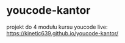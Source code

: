 # youcode-kantor
 projekt do 4 modułu kursu youcode
live: https://kinetic639.github.io/youcode-kantor/